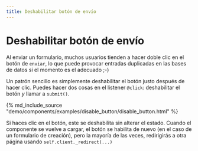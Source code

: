 ```yaml
---
title: Deshabilitar botón de envío
---
```


# Deshabilitar botón de envío

Al enviar un formulario, muchos usuarios tienden a hacer doble clic en el botón de `enviar`, lo que puede provocar entradas duplicadas en las bases de datos si el momento es el adecuado ;-)

Un patrón sencillo es simplemente deshabilitar el botón justo después de hacer clic. Puedes hacer dos cosas en el listener `@click`: deshabilitar el botón *y* llamar a `submit()`.

{% md_include_source "demo/components/examples/disable_button/disable_button.html" %}


Si haces clic en el botón, este se deshabilita sin alterar el estado. Cuando el componente se vuelve a cargar, el botón se habilita de nuevo (en el caso de un formulario de creación), pero la mayoría de las veces, redirigirás a otra página usando `self.client._redirect(...)`